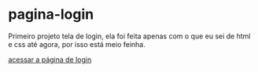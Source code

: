 # pagina-login
 Primeiro projeto tela de login, ela foi feita apenas com o que eu sei de html e css até agora, por isso está meio feinha.


<a href="https://rafaelsilvafernandes.github.io/pagina-login/"> acessar a página de login </a>
